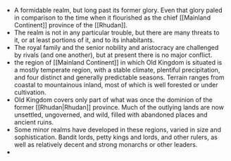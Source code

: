 - A formidable realm, but long past its former glory. Even that glory paled in comparison to the time when it flourished as the chief [[Mainland Continent]] province of the [[Rhudan]].
- The realm is not in any particular trouble, but there are many threats to it, or at least portions of it, and to its inhabitants.
- The royal family and the senior nobility and aristocracy are challenged by rivals (and one another), but at present there is no major conflict.
- the region of [[Mainland Continent]] in which Old Kingdom is situated is a mostly temperate region, with a stable climate, plentiful precipitation, and four distinct and generally predictable seasons. Terrain ranges from coastal to mountainous inland, most of which is well forested or under cultivation.
- Old Kingdom covers only part of what was once the dominion of the former [[Rhudan|Rhudan]] province. Much of the outlying lands are now unsettled, ungoverned, and wild, filled with abandoned places and ancient ruins.
- Some minor realms have developed in these regions, varied in size and sophistication. Bandit lords, petty kings and lords, and other rulers, as well as relatively decent and strong monarchs or other leaders.
- 